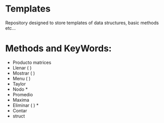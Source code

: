 # Templates
Repository designed to store templates of data structures, basic methods etc...

# Methods and KeyWords:
- Producto matrices
- Llenar ( )
- Mostrar  ( )
- Menu ( )
- Taylor
- Nodo *
- Promedio
- Maxima
- Eliminar ( ) *
- Contar 
- struct

